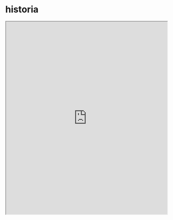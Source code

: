# historia


<iframe src="https://docs.google.com/document/d/e/2PACX-1vROpCfDzCJIZ_E6csYgfBHGdwrGSvqtW4DnIOqsWUNGW2XGEt3laJ7A5NZamet6h6jN0ymVmGFDnr_x/pub?embedded=true" style="width:100%; height:600px;"></iframe>
